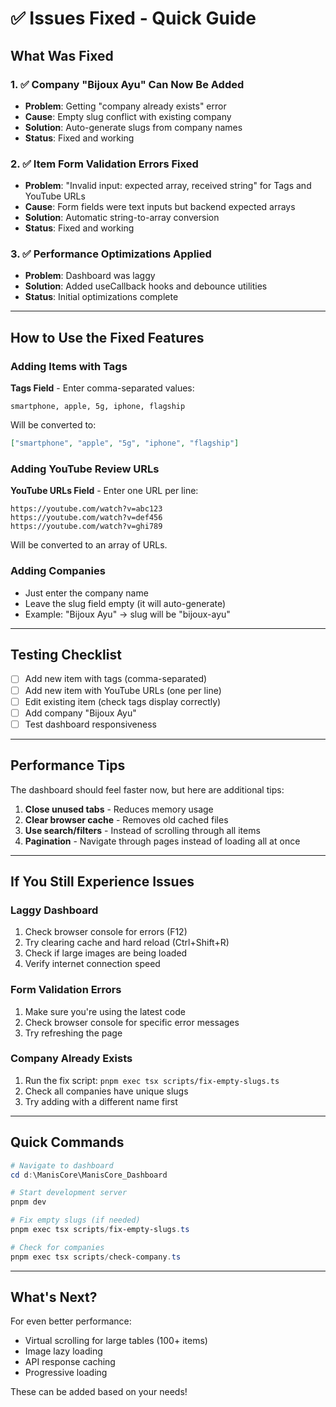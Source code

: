 # ✅ Issues Fixed - Quick Guide

## What Was Fixed

### 1. ✅ Company "Bijoux Ayu" Can Now Be Added
- **Problem**: Getting "company already exists" error
- **Cause**: Empty slug conflict with existing company
- **Solution**: Auto-generate slugs from company names
- **Status**: Fixed and working

### 2. ✅ Item Form Validation Errors Fixed
- **Problem**: "Invalid input: expected array, received string" for Tags and YouTube URLs
- **Cause**: Form fields were text inputs but backend expected arrays
- **Solution**: Automatic string-to-array conversion
- **Status**: Fixed and working

### 3. ✅ Performance Optimizations Applied
- **Problem**: Dashboard was laggy
- **Solution**: Added useCallback hooks and debounce utilities
- **Status**: Initial optimizations complete

---

## How to Use the Fixed Features

### Adding Items with Tags

**Tags Field** - Enter comma-separated values:
```
smartphone, apple, 5g, iphone, flagship
```

Will be converted to:
```json
["smartphone", "apple", "5g", "iphone", "flagship"]
```

### Adding YouTube Review URLs

**YouTube URLs Field** - Enter one URL per line:
```
https://youtube.com/watch?v=abc123
https://youtube.com/watch?v=def456
https://youtube.com/watch?v=ghi789
```

Will be converted to an array of URLs.

### Adding Companies

- Just enter the company name
- Leave the slug field empty (it will auto-generate)
- Example: "Bijoux Ayu" → slug will be "bijoux-ayu"

---

## Testing Checklist

- [ ] Add new item with tags (comma-separated)
- [ ] Add new item with YouTube URLs (one per line)
- [ ] Edit existing item (check tags display correctly)
- [ ] Add company "Bijoux Ayu"
- [ ] Test dashboard responsiveness

---

## Performance Tips

The dashboard should feel faster now, but here are additional tips:

1. **Close unused tabs** - Reduces memory usage
2. **Clear browser cache** - Removes old cached files
3. **Use search/filters** - Instead of scrolling through all items
4. **Pagination** - Navigate through pages instead of loading all at once

---

## If You Still Experience Issues

### Laggy Dashboard
1. Check browser console for errors (F12)
2. Try clearing cache and hard reload (Ctrl+Shift+R)
3. Check if large images are being loaded
4. Verify internet connection speed

### Form Validation Errors
1. Make sure you're using the latest code
2. Check browser console for specific error messages
3. Try refreshing the page

### Company Already Exists
1. Run the fix script: `pnpm exec tsx scripts/fix-empty-slugs.ts`
2. Check all companies have unique slugs
3. Try adding with a different name first

---

## Quick Commands

```powershell
# Navigate to dashboard
cd d:\ManisCore\ManisCore_Dashboard

# Start development server
pnpm dev

# Fix empty slugs (if needed)
pnpm exec tsx scripts/fix-empty-slugs.ts

# Check for companies
pnpm exec tsx scripts/check-company.ts
```

---

## What's Next?

For even better performance:
- Virtual scrolling for large tables (100+ items)
- Image lazy loading
- API response caching
- Progressive loading

These can be added based on your needs!
